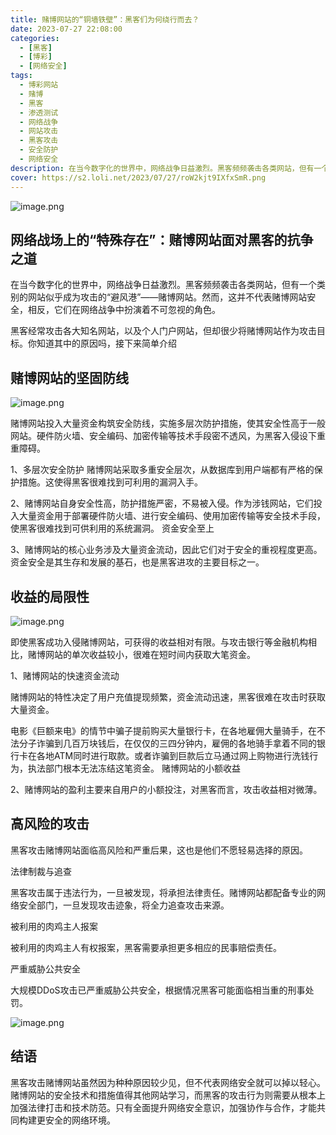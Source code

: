 ```yaml
---
title: 赌博网站的“铜墙铁壁”：黑客们为何绕行而去？
date: 2023-07-27 22:08:00
categories:
  - [黑客]
  - [博彩]
  - [网络安全]
tags:
  - 博彩网站
  - 赌博
  - 黑客
  - 渗透测试
  - 网络战争
  - 网站攻击
  - 黑客攻击
  - 安全防护
  - 网络安全
description: 在当今数字化的世界中，网络战争日益激烈。黑客频频袭击各类网站，但有一个类别的网站似乎成为攻击的“避风港”——赌博网站。然而，这并不代表赌博网站安全，相反，它们在网络战争中扮演着不可忽视的角色。本文将探讨赌博网站的安全防护措施和其在网络安全领域中的重要地位。
cover: https://s2.loli.net/2023/07/27/roW2kjt9IXfxSmR.png
---
```


![image.png](https://s2.loli.net/2023/07/27/M8NsVApQaGIDoRS.png)

## 网络战场上的“特殊存在”：赌博网站面对黑客的抗争之道

在当今数字化的世界中，网络战争日益激烈。黑客频频袭击各类网站，但有一个类别的网站似乎成为攻击的“避风港”——赌博网站。然而，这并不代表赌博网站安全，相反，它们在网络战争中扮演着不可忽视的角色。

黑客经常攻击各大知名网站，以及个人门户网站，但却很少将赌博网站作为攻击目标。你知道其中的原因吗，接下来简单介绍

## 赌博网站的坚固防线

![image.png](https://s2.loli.net/2023/07/27/74dcplzBmMNkwV6.png)

赌博网站投入大量资金构筑安全防线，实施多层次防护措施，使其安全性高于一般网站。硬件防火墙、安全编码、加密传输等技术手段密不透风，为黑客入侵设下重重障碍。

1、多层次安全防护
赌博网站采取多重安全层次，从数据库到用户端都有严格的保护措施。这使得黑客很难找到可利用的漏洞入手。

2、赌博网站自身安全性高，防护措施严密，不易被入侵。作为涉钱网站，它们投入大量资金用于部署硬件防火墙、进行安全编码、使用加密传输等安全技术手段，使黑客很难找到可供利用的系统漏洞。
资金安全至上

3、赌博网站的核心业务涉及大量资金流动，因此它们对于安全的重视程度更高。资金安全是其生存和发展的基石，也是黑客进攻的主要目标之一。

## 收益的局限性

![image.png](https://s2.loli.net/2023/07/27/L84cflHRJmP2ZS1.png)

即使黑客成功入侵赌博网站，可获得的收益相对有限。与攻击银行等金融机构相比，赌博网站的单次收益较小，很难在短时间内获取大笔资金。

1、赌博网站的快速资金流动

赌博网站的特性决定了用户充值提现频繁，资金流动迅速，黑客很难在攻击时获取大量资金。

电影《巨额来电》的情节中骗子提前购买大量银行卡，在各地雇佣大量骑手，在不法分子诈骗到几百万块钱后，在仅仅的三四分钟内，雇佣的各地骑手拿着不同的银行卡在各地ATM同时进行取款。或者诈骗到巨款后立马通过网上购物进行洗钱行为，执法部门根本无法冻结这笔资金。
赌博网站的小额收益

2、赌博网站的盈利主要来自用户的小额投注，对黑客而言，攻击收益相对微薄。

## 高风险的攻击

黑客攻击赌博网站面临高风险和严重后果，这也是他们不愿轻易选择的原因。

法律制裁与追查

黑客攻击属于违法行为，一旦被发现，将承担法律责任。赌博网站都配备专业的网络安全部门，一旦发现攻击迹象，将全力追查攻击来源。

被利用的肉鸡主人报案

被利用的肉鸡主人有权报案，黑客需要承担更多相应的民事赔偿责任。

严重威胁公共安全

大规模DDoS攻击已严重威胁公共安全，根据情况黑客可能面临相当重的刑事处罚。

![image.png](https://s2.loli.net/2023/07/27/ts8qn5AISOBjWhy.png)

## 结语

黑客攻击赌博网站虽然因为种种原因较少见，但不代表网络安全就可以掉以轻心。赌博网站的安全技术和措施值得其他网站学习，而黑客的攻击行为则需要从根本上加强法律打击和技术防范。只有全面提升网络安全意识，加强协作与合作，才能共同构建更安全的网络环境。


